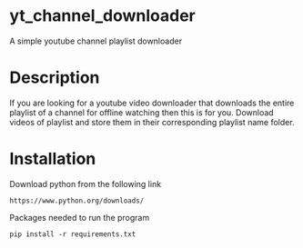# yt_channel_downloader
A simple youtube channel playlist downloader 

# Description
If you are looking for a youtube video downloader that downloads the entire playlist of a channel for offline watching then this is for you. Download videos of playlist and store them in their corresponding playlist name folder.


# Installation
Download python from the following link
```
https://www.python.org/downloads/
```
Packages needed to run the program

 ```
 pip install -r requirements.txt
 ``` 
